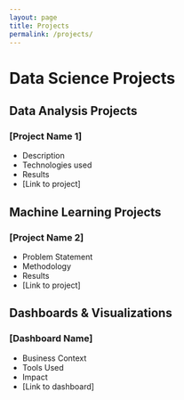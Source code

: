 ```yaml
---
layout: page
title: Projects
permalink: /projects/
---
```


# Data Science Projects

## Data Analysis Projects
### [Project Name 1]
- Description
- Technologies used
- Results
- [Link to project]

## Machine Learning Projects
### [Project Name 2]
- Problem Statement
- Methodology
- Results
- [Link to project]

## Dashboards & Visualizations
### [Dashboard Name]
- Business Context
- Tools Used
- Impact
- [Link to dashboard]
